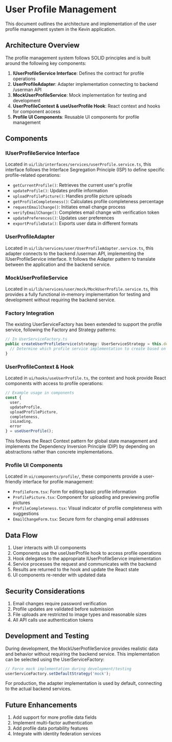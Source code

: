 # User Profile Management

This document outlines the architecture and implementation of the user profile management system in the Kevin application.

## Architecture Overview

The profile management system follows SOLID principles and is built around the following key components:

1. **IUserProfileService Interface**: Defines the contract for profile operations
2. **UserProfileAdapter**: Adapter implementation connecting to backend /userman API
3. **MockUserProfileService**: Mock implementation for testing and development
4. **UserProfileContext & useUserProfile Hook**: React context and hooks for component access
5. **Profile UI Components**: Reusable UI components for profile management

## Components

### IUserProfileService Interface

Located in `ui/lib/interfaces/services/userProfile.service.ts`, this interface follows the Interface Segregation Principle (ISP) to define specific profile-related operations:

- `getCurrentProfile()`: Retrieves the current user's profile
- `updateProfile()`: Updates profile information
- `uploadProfilePicture()`: Handles profile picture uploads
- `getProfileCompleteness()`: Calculates profile completeness percentage
- `requestEmailChange()`: Initiates email change process
- `verifyEmailChange()`: Completes email change with verification token
- `updatePreferences()`: Updates user preferences
- `exportProfileData()`: Exports user data in different formats

### UserProfileAdapter

Located in `ui/lib/services/user/UserProfileAdapter.service.ts`, this adapter connects to the backend /userman API, implementing the IUserProfileService interface. It follows the Adapter pattern to translate between the application and the backend service.

### MockUserProfileService

Located in `ui/lib/services/user/mock/MockUserProfile.service.ts`, this provides a fully functional in-memory implementation for testing and development without requiring the backend service.

### Factory Integration

The existing UserServiceFactory has been extended to support the profile service, following the Factory and Strategy patterns:

```typescript
// In UserServiceFactory.ts
public createUserProfileService(strategy: UserServiceStrategy = this.defaultStrategy): IUserProfileService {
  // Determine which profile service implementation to create based on strategy
}
```

### UserProfileContext & Hook

Located in `ui/hooks/useUserProfile.ts`, the context and hook provide React components with access to profile operations:

```typescript
// Example usage in components
const { 
  user, 
  updateProfile, 
  uploadProfilePicture, 
  completeness,
  isLoading,
  error 
} = useUserProfile();
```

This follows the React Context pattern for global state management and implements the Dependency Inversion Principle (DIP) by depending on abstractions rather than concrete implementations.

### Profile UI Components

Located in `ui/components/profile/`, these components provide a user-friendly interface for profile management:

- `ProfileForm.tsx`: Form for editing basic profile information
- `ProfilePicture.tsx`: Component for uploading and previewing profile pictures
- `ProfileCompleteness.tsx`: Visual indicator of profile completeness with suggestions
- `EmailChangeForm.tsx`: Secure form for changing email addresses

## Data Flow

1. User interacts with UI components
2. Components use the useUserProfile hook to access profile operations
3. Hook delegates to the appropriate IUserProfileService implementation
4. Service processes the request and communicates with the backend
5. Results are returned to the hook and update the React state
6. UI components re-render with updated data

## Security Considerations

1. Email changes require password verification
2. Profile updates are validated before submission
3. File uploads are restricted to image types and reasonable sizes
4. All API calls use authentication tokens

## Development and Testing

During development, the MockUserProfileService provides realistic data and behavior without requiring the backend service. This implementation can be selected using the UserServiceFactory:

```typescript
// Force mock implementation during development/testing
userServiceFactory.setDefaultStrategy('mock');
```

For production, the adapter implementation is used by default, connecting to the actual backend services.

## Future Enhancements

1. Add support for more profile data fields
2. Implement multi-factor authentication
3. Add profile data portability features
4. Integrate with identity federation services 